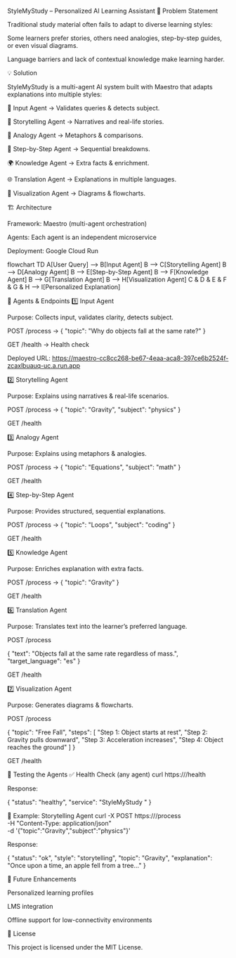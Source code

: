 StyleMyStudy – Personalized AI Learning Assistant
🚀 Problem Statement

Traditional study material often fails to adapt to diverse learning styles:

Some learners prefer stories, others need analogies, step-by-step guides, or even visual diagrams.

Language barriers and lack of contextual knowledge make learning harder.

💡 Solution

StyleMyStudy is a multi-agent AI system built with Maestro that adapts explanations into multiple styles:

📝 Input Agent → Validates queries & detects subject.

📖 Storytelling Agent → Narratives and real-life stories.

🔗 Analogy Agent → Metaphors & comparisons.

📑 Step-by-Step Agent → Sequential breakdowns.

🌍 Knowledge Agent → Extra facts & enrichment.

🌐 Translation Agent → Explanations in multiple languages.

🎨 Visualization Agent → Diagrams & flowcharts.

🏗️ Architecture

Framework: Maestro (multi-agent orchestration)

Agents: Each agent is an independent microservice

Deployment: Google Cloud Run

flowchart TD
    A[User Query] --> B[Input Agent]
    B --> C[Storytelling Agent]
    B --> D[Analogy Agent]
    B --> E[Step-by-Step Agent]
    B --> F[Knowledge Agent]
    B --> G[Translation Agent]
    B --> H[Visualization Agent]
    C & D & E & F & G & H --> I[Personalized Explanation]

🤖 Agents & Endpoints
1️⃣ Input Agent

Purpose: Collects input, validates clarity, detects subject.

POST /process → { "topic": "Why do objects fall at the same rate?" }

GET /health → Health check

Deployed URL:
https://maestro-cc8cc268-be67-4eaa-aca8-397ce6b2524f-zcaxlbuauq-uc.a.run.app

2️⃣ Storytelling Agent

Purpose: Explains using narratives & real-life scenarios.

POST /process → { "topic": "Gravity", "subject": "physics" }

GET /health

3️⃣ Analogy Agent

Purpose: Explains using metaphors & analogies.

POST /process → { "topic": "Equations", "subject": "math" }

GET /health

4️⃣ Step-by-Step Agent

Purpose: Provides structured, sequential explanations.

POST /process → { "topic": "Loops", "subject": "coding" }

GET /health

5️⃣ Knowledge Agent

Purpose: Enriches explanation with extra facts.

POST /process → { "topic": "Gravity" }

GET /health

6️⃣ Translation Agent

Purpose: Translates text into the learner’s preferred language.

POST /process

{
  "text": "Objects fall at the same rate regardless of mass.",
  "target_language": "es"
}


GET /health

7️⃣ Visualization Agent

Purpose: Generates diagrams & flowcharts.

POST /process

{
  "topic": "Free Fall",
  "steps": [
    "Step 1: Object starts at rest",
    "Step 2: Gravity pulls downward",
    "Step 3: Acceleration increases",
    "Step 4: Object reaches the ground"
  ]
}


GET /health

🧪 Testing the Agents
✅ Health Check (any agent)
curl https://<agent-url>/health


Response:

{ "status": "healthy", "service": "StyleMyStudy <Agent>" }

📖 Example: Storytelling Agent
curl -X POST https://<storytelling-agent-url>/process \
-H "Content-Type: application/json" \
-d '{"topic":"Gravity","subject":"physics"}'


Response:

{
  "status": "ok",
  "style": "storytelling",
  "topic": "Gravity",
  "explanation": "Once upon a time, an apple fell from a tree..."
}

🔮 Future Enhancements

Personalized learning profiles

LMS integration

Offline support for low-connectivity environments

📜 License

This project is licensed under the MIT License.
